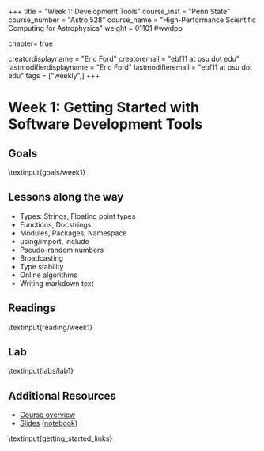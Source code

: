 +++
title = "Week 1: Development Tools"
course_inst = "Penn State"
course_number = "Astro 528"
course_name = "High-Performance Scientific Computing for Astrophysics"
weight = 01101  #wwdpp

chapter= true

creatordisplayname = "Eric Ford"
creatoremail = "ebf11 at psu dot edu"
lastmodifierdisplayname = "Eric Ford"
lastmodifieremail = "ebf11 at psu dot edu"
tags = ["weekly",]
+++
# Week 1: Getting Started with Software Development Tools

## Goals
 \textinput{goals/week1}

## Lessons along the way
- Types: Strings, Floating point types
- Functions, Docstrings
- Modules, Packages, Namespace
- using/import, include
- Pseudo-random numbers
- Broadcasting
- Type stability
- Online algorithms
- Writing markdown text

## Readings
\textinput{reading/week1}

## Lab
\textinput{labs/lab1}

## Additional Resources
- [Course overview](course_overview)
- [Slides](https://psuastro528.github.io/Notes-Fall2025/week1/week1_discuss.html) ([notebook](https://raw.githubusercontent.com/PsuAstro528/Notes-Fall2025/refs/heads/main/week1/week1_discuss.jl))


\textinput{getting_started_links}

<!-- [Queue for help with lab during class](https://classroomq.com/students/): Class Code: EI59CV -->
